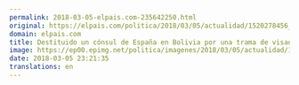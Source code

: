 ```yaml
---
permalink: 2018-03-05-elpais.com-235642250.html
original: https://elpais.com/politica/2018/03/05/actualidad/1520278456_980048.html#?ref=rss&format=simple&link=link
domain: elpais.com
title: Destituido un cónsul de España en Bolivia por una trama de visados
image: https://ep00.epimg.net/politica/imagenes/2018/03/05/actualidad/1520278456_980048_1520280751_rrss_normal.jpg
date: 2018-03-05 23:21:35
translations: en
---
```



